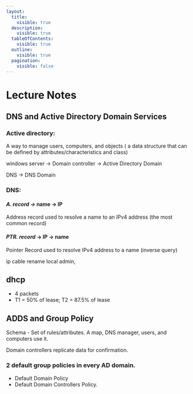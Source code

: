 ```yaml
---
layout:
  title:
    visible: true
  description:
    visible: true
  tableOfContents:
    visible: true
  outline:
    visible: true
  pagination:
    visible: false
---
```


# Lecture Notes

## DNS and Active Directory Domain Services&#x20;

### Active directory:

A way to manage users, computers, and objects ( a data structure that can be defined by attributes/characteristics and class)&#x20;

windows server -> Domain controller -> Active Directory Domain&#x20;

DNS -> DNS Domain&#x20;



### DNS: &#x20;

#### _A. record ->_  name -> IP&#x20;

Address record used to resolve a name to an IPv4 address (the most common record)

#### _PTR. record_ -> IP -> name&#x20;

Pointer Record used to resolve IPv4 address to a name (inverse query)&#x20;

ip cable rename local admin,&#x20;

## dhcp

* 4 packets
* T1 = 50% of lease; T2 = 87.5% of lease &#x20;

## ADDS and Group Policy

Schema - Set of rules/attributes. A map, DNS manager, users, and computers use it.&#x20;

Domain controllers replicate data for confirmation.&#x20;



### 2 default group policies in every AD domain.&#x20;

* Default Domain Policy
* Default Domain Controllers Policy.





